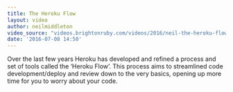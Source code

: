 ```yaml
---
title: The Heroku Flow
layout: video
author: neilmiddleton
video_source: "videos.brightonruby.com/videos/2016/neil-the-heroku-flow.mp4"
date: '2016-07-08 14:50'
---
```


Over the last few years Heroku has developed and refined a process and set of tools called the ‘Heroku Flow’. This process aims to streamlined code development/deploy and review down to the very basics, opening up more time for you to worry about your code.
